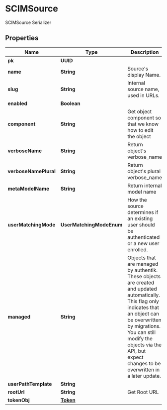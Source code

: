 

# SCIMSource

SCIMSource Serializer

## Properties

| Name | Type | Description | Notes |
|------------ | ------------- | ------------- | -------------|
|**pk** | **UUID** |  |  [readonly] |
|**name** | **String** | Source&#39;s display Name. |  |
|**slug** | **String** | Internal source name, used in URLs. |  |
|**enabled** | **Boolean** |  |  [optional] |
|**component** | **String** | Get object component so that we know how to edit the object |  [readonly] |
|**verboseName** | **String** | Return object&#39;s verbose_name |  [readonly] |
|**verboseNamePlural** | **String** | Return object&#39;s plural verbose_name |  [readonly] |
|**metaModelName** | **String** | Return internal model name |  [readonly] |
|**userMatchingMode** | **UserMatchingModeEnum** | How the source determines if an existing user should be authenticated or a new user enrolled. |  [optional] |
|**managed** | **String** | Objects that are managed by authentik. These objects are created and updated automatically. This flag only indicates that an object can be overwritten by migrations. You can still modify the objects via the API, but expect changes to be overwritten in a later update. |  [readonly] |
|**userPathTemplate** | **String** |  |  [optional] |
|**rootUrl** | **String** | Get Root URL |  [readonly] |
|**tokenObj** | [**Token**](Token.md) |  |  [readonly] |



